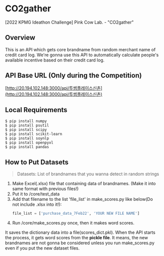 # CO2gather
[2022 KPMG Ideathon Challenge] Pink Cow Lab. - "CO2gather"

## Overview
This is an API which gets core brandname from random merchant name of credit card log. We're gonna use this API to automatically calculate people's available incentive based on their credit card log.

## API Base URL (Only during the Competition)
[http://20.194.102.148:3000/api/투썸플레이스신촌](http://20.194.102.148:3000/api/투썸플레이스신촌)

## Local Requirements
```shell
$ pip install numpy
$ pip install psutil
$ pip install scipy
$ pip install scikit-learn
$ pip install soynlp
$ pip install openpyxl
$ pip install pandas
```

## How to Put Datasets
> Datasets: List of brandnames that you wanna detect in random strings
1. Make Excel(.xlsx) file that containing data of brandnames. (Make it into same format with previous files!)
2. Put it to /core/test_data
3. Add that filename to the list 'file_list' in make_scores.py like below(Do not include .xlsx into it!):
    ```python
    file_list = ['purchase_data_7Feb22', 'YOUR NEW FILE NAME']
    ```
4. Run /core/make_scores.py once, then it makes word scores.

It saves the dictionary data into a file(scores_dict.pkl). When the API starts the process, it gets word scores from the **pickle file**. It means, the new brandnames are not gonna be considered unless you run make_scores.py even if you put the new dataset files.